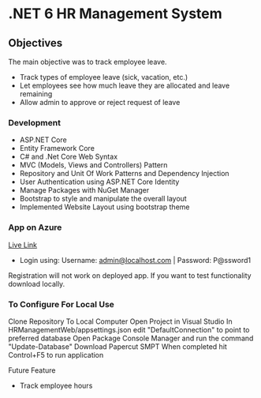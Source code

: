 # .NET 6 HR Management System

## Objectives

The main objective was to track employee leave.

- Track types of employee leave (sick, vacation, etc.)
- Let employees see how much leave they are allocated and leave remaining
- Allow admin to approve or reject request of leave

### Development
- ASP.NET Core
- Entity Framework Core
- C# and .Net Core Web Syntax
- MVC (Models, Views and Controllers) Pattern
- Repository and Unit Of Work Patterns and Dependency Injection
- User Authentication using ASP.NET Core Identity
- Manage Packages with NuGet Manager
- Bootstrap to style and manipulate the overall layout
- Implemented Website Layout using bootstrap theme

### App on Azure
[Live Link](hrmanagementweb20230818105522.azurewebsites.net)

- Login using: Username: admin@localhost.com | Password: P@ssword1

Registration will not work on deployed app.  If you want to test functionality download locally.

### To Configure For Local Use
Clone Repository To Local Computer
Open Project in Visual Studio
In HRManagementWeb/appsettings.json edit "DefaultConnection" to point to preferred database
Open Package Console Manager and run the command "Update-Database"
Download Papercut SMPT
When completed hit Control+F5 to run application

Future Feature
- Track employee hours 